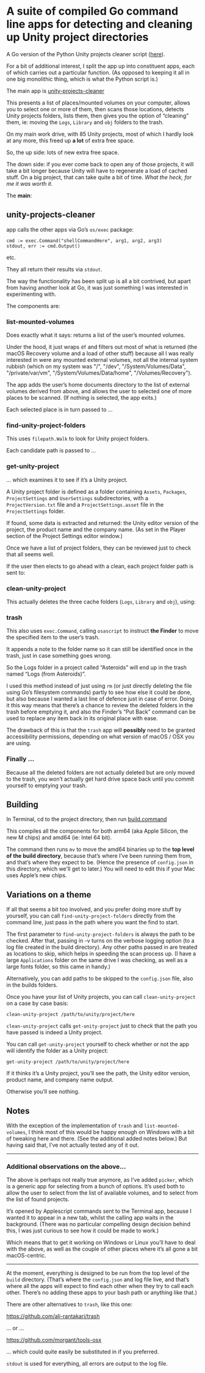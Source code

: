 # A suite of compiled Go command line apps for detecting and cleaning up Unity project directories
 
A Go version of the Python Unity projects cleaner script ([here](https://github.com/charlierobin/clean-unity-projects)).

For a bit of additional interest, I split the app up into constituent apps, each of which carries out a particular function. (As opposed to keeping it all in one big monolithic thing, which is what the Python script is.)

The main app is [unity-projects-cleaner](https://github.com/charlierobin/cleaning-unity-projects-using-go/tree/main/unity-projects-cleaner)

This presents a list of places/mounted volumes on your computer, allows you to select one or more of them, then scans those locations, detects Unity projects folders, lists them, then gives you the option of “cleaning” them, ie: moving the `Logs`, `Library` and `obj` folders to the trash.

On my main work drive, with 85 Unity projects, most of which I hardly look at any more, this freed up **a lot** of extra free space.

So, the up side: lots of new extra free space.

The down side: if you ever come back to open any of those projects, it will take a bit longer because Unity will have to regenerate a load of cached stuff. On a big project, that can take quite a bit of time. *What the heck, for me it was worth it.*

The **main**:

## unity-projects-cleaner

app calls the other apps via Go’s `os/exec` package:

```
cmd := exec.Command("shellCommandHere", arg1, arg2, arg3)
stdout, err := cmd.Output()
```

etc.

They all return their results via `stdout`.

The way the functionality has been split up is all a bit contrived, but apart from having another look at Go, it was just something I was interested in experimenting with.

The components are:

### list-mounted-volumes

Does exactly what it says: returns a list of the user’s mounted volumes.

Under the hood, it just wraps `df` and filters out most of what is returned (the macOS Recovery volume and a load of other stuff) because all I was really interested in were any mounted external volumes, not all the internal system rubbish (which on my system was "/", "/dev", "/System/Volumes/Data", "/private/var/vm", "/System/Volumes/Data/home", "/Volumes/Recovery").

The app adds the user’s home documents directory to the list of external volumes derived from above, and allows the user to selected one of more places to be scanned. (If nothing is selected, the app exits.)

Each selected place is in turn passed to …

### find-unity-project-folders

This uses `filepath.Walk` to look for Unity project folders.

Each candidate path is passed to …

### get-unity-project

… which examines it to see if it’s a Unity project.

A Unity project folder is defined as a folder containing `Assets`, `Packages`, `ProjectSettings` and `UserSettings` subdirectories, with a `ProjectVersion.txt` file and a `ProjectSettings.asset` file in the `ProjectSettings` folder.

If found, some data is extracted and returned: the Unity editor version of the project, the product name and the company name. (As set in the Player section of the Project Settings editor window.)

Once we have a list of project folders, they can be reviewed just to check that all seems well.

If the user then elects to go ahead with a clean, each project folder path is sent to:

### clean-unity-project

This actually deletes the three cache folders (`Logs`, `Library` and `obj`), using:

### trash

This also uses `exec.Command`, calling `osascript` to instruct **the Finder** to move the specified item to the user‘s trash.

It appends a note to the folder name so it can still be identified once in the trash, just in case something goes wrong.

So the Logs folder in a project called “Asteroids” will end up in the trash named “Logs (from Asteroids)”.

I used this method instead of just using `rm` (or just directly deleting the file using Go’s filesystem commands) partly to see how else it could be done, but also because I wanted a last line of defence just in case of error. Doing it this way means that there’s a chance to review the deleted folders in the trash before emptying it, and also the Finder’s “Put Back” command can be used to replace any item back in its original place with ease.

The drawback of this is that the `trash` app will **possibly** need to be granted accessibility permissions, depending on what version of macOS / OSX you are using.

### Finally …

Because all the deleted folders are not actually deleted but are only moved to the trash, you won’t actually get hard drive space back until you commit yourself to emptying your trash.

## Building

In Terminal, cd to the project directory, then run [build.command](https://github.com/charlierobin/cleaning-unity-projects-using-go/blob/main/build.command)

This compiles all the components for both arm64 (aka Apple Silicon, the new M chips) and amd64 (ie: Intel 64 bit).

The command then runs `mv` to move the amd64 binaries up to the **top level of the build directory**, because that’s where I’ve been running them from, and that’s where they expect to be. (Hence the presence of `config.json` in this directory, which we'll get to later.) You will need to edit this if your Mac uses Apple’s new chips.

## Variations on a theme

If all that seems a bit too involved, and you prefer doing more stuff by yourself, you can call `find-unity-project-folders` directly from the command line, just pass in the path where you want the find to start.

The first parameter to `find-unity-project-folders` is always the path to be checked. After that, passing in -v turns on the verbose logging option (to a log file created in the build directory). Any other paths passed in are treated as locations to skip, which helps in speeding the scan process up. (I have a large `Applications` folder on the same drive I was checking, as well as a large fonts folder, so this came in handy.)

Alternatively, you can add paths to be skipped to the `config.json` file, also in the builds folders.

Once you have your list of Unity projects, you can call `clean-unity-project` on a case by case basis:

`clean-unity-project /path/to/unity/project/here`

`clean-unity-project` calls `get-unity-project` just to check that the path you have passed is indeed a Unity project.

You can call `get-unity-project` yourself to check whether or not the app will identify the folder as a Unity project:

`get-unity-project /path/to/unity/project/here`

If it thinks it’s a Unity project, you’ll see the path, the Unity editor version, product name, and company name output.

Otherwise you’ll see nothing.

## Notes

With the exception of the implementation of `trash` and `list-mounted-volumes`, I think most of this would be happy enough on Windows with a bit of tweaking here and there. (See the additional added notes below.) But having said that, I’ve not actually tested any of it out.

---

### Additional observations on the above…

The above is perhaps not really true anymore, as I’ve added `picker`, which is a generic app for selecting from a bunch of options. It’s used both to allow the user to select from the list of available volumes, and to select from the list of found projects.

It’s opened by Applescript commands sent to the Terminal app, because I wanted it to appear in a new tab, whilst the calling app waits in the background. (There was no particular compelling design decision behind this, I was just curious to see how it could be made to work.)

Which means that to get it working on Windows or Linux you’ll have to deal with the above, as well as the couple of other places where it’s all gone a bit macOS-centric.

---

At the moment, everything is designed to be run from the top level of the `build` directory. (That’s where the `config.json` and log file live, and that’s where all the apps will expect to find each other when they try to call each other. There’s no adding these apps to your bash path or anything like that.)

There are other alternatives to `trash`, like this one:

https://github.com/ali-rantakari/trash

… or …

https://github.com/morgant/tools-osx

… which could quite easily be substituted in if you preferred.

`stdout` is used for everything, all errors are output to the log file.


